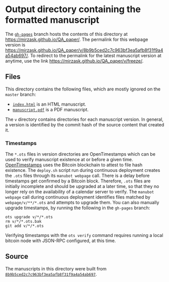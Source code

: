 # Output directory containing the formatted manuscript

The [`gh-pages`](https://github.com/mirzask/QA_paper/tree/gh-pages) branch hosts the contents of this directory at <https://mirzask.github.io/QA_paper/>.
The permalink for this webpage version is <https://mirzask.github.io/QA_paper/v/8b9b5ced2c7c963bf3ea5afb8f31f9a4a54ab697/>.
To redirect to the permalink for the latest manuscript version at anytime, use the link <https://mirzask.github.io/QA_paper/v/freeze/>.

## Files

This directory contains the following files, which are mostly ignored on the `master` branch:

+ [`index.html`](index.html) is an HTML manuscript.
+ [`manuscript.pdf`](manuscript.pdf) is a PDF manuscript.

The `v` directory contains directories for each manuscript version.
In general, a version is identified by the commit hash of the source content that created it.

### Timestamps

The `*.ots` files in version directories are OpenTimestamps which can be used to verify manuscript existence at or before a given time.
[OpenTimestamps](https://opentimestamps.org/) uses the Bitcoin blockchain to attest to file hash existence.
The `deploy.sh` script run during continuous deployment creates the `.ots` files through its `manubot webpage` call.
There is a delay before timestamps get confirmed by a Bitcoin block.
Therefore, `.ots` files are initially incomplete and should be upgraded at a later time, so that they no longer rely on the availability of a calendar server to verify.
The `manubot webpage` call during continuous deployment identifies files matched by `webpage/v/**/*.ots` and attempts to upgrade them.
You can also manually upgrade timestamps, by running the following in the `gh-pages` branch:

```shell
ots upgrade v/*/*.ots
rm v/*/*.ots.bak
git add v/*/*.ots
```

Verifying timestamps with the `ots verify` command requires running a local bitcoin node with JSON-RPC configured, at this time.

## Source

The manuscripts in this directory were built from
[`8b9b5ced2c7c963bf3ea5afb8f31f9a4a54ab697`](https://github.com/mirzask/QA_paper/commit/8b9b5ced2c7c963bf3ea5afb8f31f9a4a54ab697).
